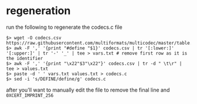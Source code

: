 # regeneration	

run the following to regenerate the codecs.c file

```shell
$> wget -O codecs.csv https://raw.githubusercontent.com/multiformats/multicodec/master/table.csv
$> awk -F ',' '{print "#define "$1}' codecs.csv | tr '[:lower:]' '[:upper:]' | tr '-' '_' | tee > vars.txt # remove first row as it is the identifier
$> awk -F ',' '{print "\x22"$3"\x22"}' codecs.csv | tr -d " \t\r" | tee > values.txt
$> paste -d ' ' vars.txt values.txt > codecs.c
$> sed -i 's/DEFINE/define/g' codecs.c
```

after you'll want to manually edit the file to remove the final line and `0XCERT_IMPRINT_256`